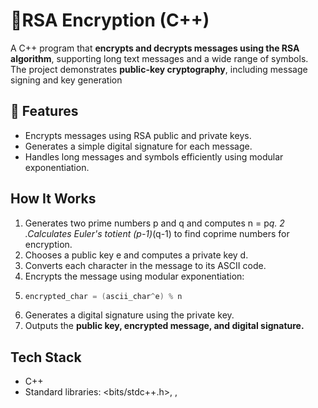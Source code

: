 # 🔐RSA Encryption (C++)
A C++ program that **encrypts and decrypts messages using the RSA algorithm**, supporting long text messages and a wide range of symbols. The project demonstrates **public-key cryptography**, including message signing and key generation

## 🚀 Features
* Encrypts messages using RSA public and private keys.
* Generates a simple digital signature for each message.
* Handles long messages and symbols efficiently using modular exponentiation.


## How It Works
1. Generates two prime numbers p and q and computes n = p*q.
2 .Calculates Euler's totient (p-1)*(q-1) to find coprime numbers for encryption.
3. Chooses a public key e and computes a private key d.
4. Converts each character in the message to its ASCII code.
5. Encrypts the message using modular exponentiation:
6. ```cpp
   encrypted_char = (ascii_char^e) % n
7. Generates a digital signature using the private key.
8. Outputs the **public key, encrypted message, and digital signature.**

## Tech Stack
* C++
* Standard libraries: <bits/stdc++.h>, <iostream>, <vector>

